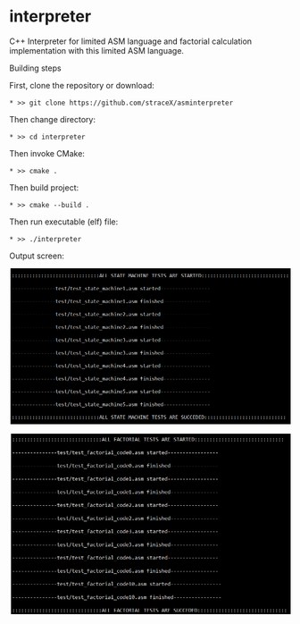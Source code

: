 # interpreter
C++ Interpreter for limited ASM language and factorial calculation implementation with this limited ASM language.


Building steps

First, clone the repository or download:

	* >> git clone https://github.com/straceX/asminterpreter

Then change directory:

	* >> cd interpreter
	
Then invoke CMake:

	* >> cmake .
	
Then build project:

	* >> cmake --build .
	
Then run executable (elf) file:

    * >> ./interpreter

Output screen:

![Output1](img/output1.png?raw=true "Output1")

![Output2](img/output2.png?raw=true "Output2")